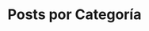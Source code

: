 ---
layout: categories
permalink: /categories/
title: Posts por Categoría
entries_layout: grid
classes: wide
author_profile: true
---